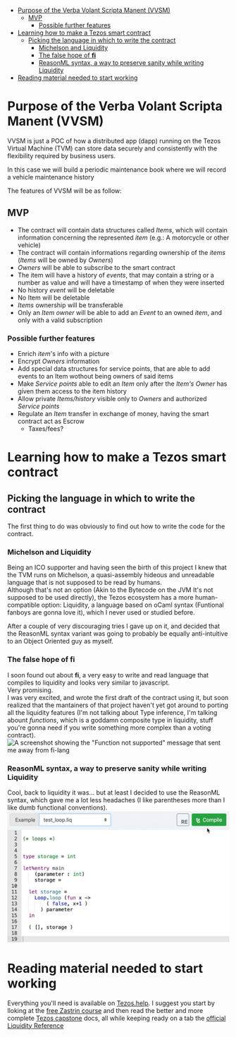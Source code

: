 - [Purpose of the Verba Volant Scripta Manent (VVSM)](#purpose-of-the-verba-volant-scripta-manent-vvsm)
  - [MVP](#mvp)
    - [Possible further features](#possible-further-features)
- [Learning how to make a Tezos smart contract](#learning-how-to-make-a-tezos-smart-contract)
  - [Picking the language in which to write the contract](#picking-the-language-in-which-to-write-the-contract)
    - [Michelson and Liquidity](#michelson-and-liquidity)
    - [The false hope of **fi**](#the-false-hope-of-fi)
    - [ReasonML syntax, a way to preserve sanity while writing Liquidity](#reasonml-syntax-a-way-to-preserve-sanity-while-writing-liquidity)
- [Reading material needed to start working](#reading-material-needed-to-start-working)


# Purpose of the Verba Volant Scripta Manent (VVSM)
<a name="#preface"></a>
VVSM is just a POC of how a distributed app (dapp) running on the Tezos Virtual Machine (TVM) can store data securely and consistently with the flexibility required by business users.

In this case we will build a periodic maintenance book where we will record a vehicle maintenance history

The features of VVSM will be as follow:

## MVP
* The contract will contain data structures called _Items_, which will contain information concerning the represented _item_ (e.g.: A motorcycle or other vehicle)
* The contract will contain informations regarding ownership of the _items_ (_Items_ will be owned by _Owners_)
* _Owners_ will be able to subscribe to the smart contract
* The item will have a history of _events_, that may contain a string or a number as value and will have a timestamp of when they were inserted
* No history _event_ will be deletable
* No Item will be deletable
* _Items_ ownership will be transferable
* Only an _Item owner_ will be able to add an _Event_ to an owned _item_, and only with a valid subscription

### Possible further features
* Enrich _item_'s info with a picture
* Encrypt _Owners_ information
* Add special data structures for service points, that are able to add events to an Item wothout being owners of said items
* Make _Service points_ able to edit an _Item_ only after the _Item's Owner_ has given them access to the item history
* Allow private _Items/history_ visible only to _Owners_ and authorized _Service points_
* Regulate an _Item_ transfer in exchange of money, having the smart contract act as Escrow
  * Taxes/fees?

# Learning how to make a Tezos smart contract
## Picking the language in which to write the contract
The first thing to do was obviously to find out how to write the code for the contract.

### Michelson and Liquidity
Being an ICO supporter and having seen the birth of this project I knew that the TVM runs on Michelson, a quasi-assembly hideous and unreadable language that is not supposed to be read by humans.  
Although that's not an option (Akin to the Bytecode on the JVM It's not supposed to be used directly), the Tezos ecosystem has a more human-compatible option: Liquidity, a language based on oCaml syntax (Funtional fanboys are gonna love it), which I never used or studied before.

After a couple of very discouraging tries I gave up on it, and decided that the ReasonML syntax variant was going to probably be equally anti-intuitive to an Object Oriented guy as myself.

### The false hope of **fi**
I soon found out about **fi**, a very easy to write and read language that compiles to liquidity and looks very similar to javascript.  
Very promising.  
I was very excited, and wrote the first draft of the contract using it, but soon realized that the mantainers of that project haven't yet got around to porting all the liquidity features (I'm not talking about Type inference, I'm talking abount *functions*, which is a goddamn composite type in liquidity, stuff you're gonna need if you write something more complex than a voting contract).
![A screenshot showing the "Function not supported" message that sent me away from fi-lang](./media/function-not-supported.png "\"Function not supported\", the reason I switched to Reason")

### ReasonML syntax, a way to preserve sanity while writing Liquidity
Cool, back to liquidity it was... but at least I decided to use the ReasonML syntax, which gave me a lot less headaches (I like parentheses more than I like dumb functional conventions).
![A gif showing the difference between pure Liquidity and ReasonMl](./media/reason-ml.gif "Shorter, clearer, even the comments are akin to the rest of the languages I used")

# Reading material needed to start working
Everything you'll need is available on [Tezos.help](https://www.tezos.help/). I suggest you start by lloking at the [free Zastrin course](https://www.zastrin.com/courses/simple-tezos-dapp/lessons/1-3) and then read the better and more complete [Tezos capstone](https://tezoscapstone.com/) docs, all while keeping ready on a tab the [official Liquidity Reference](http://www.liquidity-lang.org/edit/doc/reference/liquidity.html#)